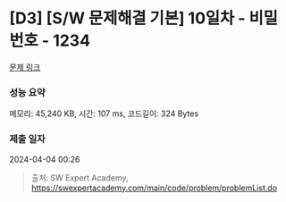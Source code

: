 # [D3] [S/W 문제해결 기본] 10일차 - 비밀번호 - 1234 

[문제 링크](https://swexpertacademy.com/main/code/problem/problemDetail.do?contestProbId=AV14_DEKAJcCFAYD) 

### 성능 요약

메모리: 45,240 KB, 시간: 107 ms, 코드길이: 324 Bytes

### 제출 일자

2024-04-04 00:26



> 출처: SW Expert Academy, https://swexpertacademy.com/main/code/problem/problemList.do